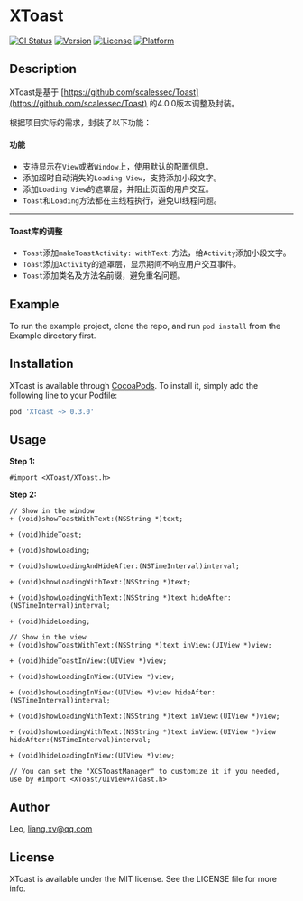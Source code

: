 # XToast

[![CI Status](https://img.shields.io/travis/xuliang/XToast.svg?style=flat)](https://travis-ci.org/xuliang/XToast)
[![Version](https://img.shields.io/cocoapods/v/XToast.svg?style=flat)](https://cocoapods.org/pods/XToast)
[![License](https://img.shields.io/cocoapods/l/XToast.svg?style=flat)](https://cocoapods.org/pods/XToast)
[![Platform](https://img.shields.io/cocoapods/p/XToast.svg?style=flat)](https://cocoapods.org/pods/XToast)

## Description

XToast是基于 [https://github.com/scalessec/Toast](https://github.com/scalessec/Toast) 的4.0.0版本调整及封装。

根据项目实际的需求，封装了以下功能：

#### 功能

* 支持显示在`View`或者`Window`上，使用默认的配置信息。
* 添加超时自动消失的`Loading View`，支持添加小段文字。
* 添加`Loading View`的遮罩层，并阻止页面的用户交互。
* `Toast`和`Loading`方法都在主线程执行，避免UI线程问题。

---

#### Toast库的调整

* `Toast`添加`makeToastActivity: withText:`方法，给`Activity`添加小段文字。
* `Toast`添加`Activity`的遮罩层，显示期间不响应用户交互事件。
* `Toast`添加类名及方法名前缀，避免重名问题。

## Example

To run the example project, clone the repo, and run `pod install` from the Example directory first.

## Installation

XToast is available through [CocoaPods](https://cocoapods.org). To install
it, simply add the following line to your Podfile:

```ruby
pod 'XToast ~> 0.3.0'
```
## Usage

**Step 1:**

```
#import <XToast/XToast.h>
```

**Step 2:**
```
// Show in the window
+ (void)showToastWithText:(NSString *)text;

+ (void)hideToast;

+ (void)showLoading;

+ (void)showLoadingAndHideAfter:(NSTimeInterval)interval;

+ (void)showLoadingWithText:(NSString *)text;

+ (void)showLoadingWithText:(NSString *)text hideAfter:(NSTimeInterval)interval;

+ (void)hideLoading;

// Show in the view
+ (void)showToastWithText:(NSString *)text inView:(UIView *)view;

+ (void)hideToastInView:(UIView *)view;

+ (void)showLoadingInView:(UIView *)view;

+ (void)showLoadingInView:(UIView *)view hideAfter:(NSTimeInterval)interval;

+ (void)showLoadingWithText:(NSString *)text inView:(UIView *)view;

+ (void)showLoadingWithText:(NSString *)text inView:(UIView *)view hideAfter:(NSTimeInterval)interval;

+ (void)hideLoadingInView:(UIView *)view;

// You can set the "XCSToastManager" to customize it if you needed, use by #import <XToast/UIView+XToast.h>
```

## Author

Leo, liang.xv@qq.com

## License

XToast is available under the MIT license. See the LICENSE file for more info.
